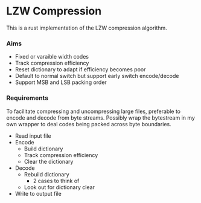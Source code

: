 # LZW Compression

This is a rust implementation of the LZW compression algorithm.

### Aims

* Fixed or varaible width codes
* Track compression efficiency
* Reset dictionary to adapt if efficiency becomes poor
* Default to normal switch but support early switch encode/decode
* Support MSB and LSB packing order

### Requirements

To facilitate compressing and uncompressing large files, preferable to encode and decode from byte streams. Possibly wrap the bytestream in my own wrapper to deal codes being packed across byte boundaries.

* Read input file
* Encode
    * Build dictionary
    * Track compression efficiency
    * Clear the dictionary
* Decode
    * Rebuild dictionary
        * 2 cases to think of
    * Look out for dictionary clear
* Write to output file
